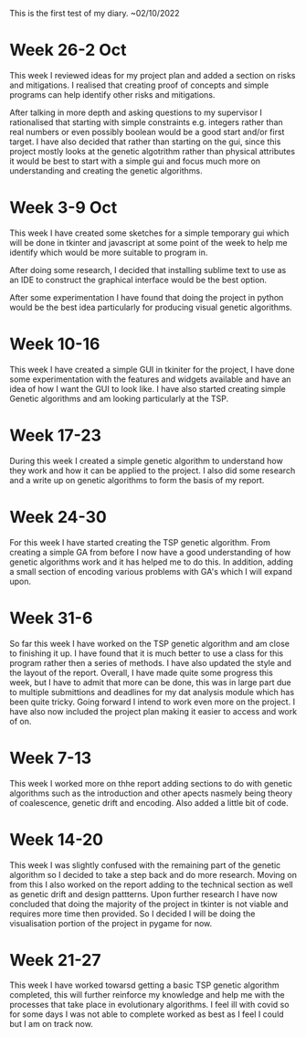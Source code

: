 This is the first test of my diary. ~02/10/2022

# Week 26-2 Oct
This week I reviewed ideas for my project plan and added a section on risks and mitigations. I realised that creating proof of concepts and simple programs can help identify other risks and mitigations. 

After talking in more depth and asking questions to my supervisor I rationalised that starting with simple constraints e.g. integers rather than real numbers or even possibly boolean would be a good start and/or first target. I have also decided that rather than starting on the gui, since this project mostly looks at the genetic algotrithm rather than physical attributes it would be best to start with a simple gui and focus much more on understanding and creating the genetic algorithms.

# Week 3-9 Oct
This week I have created some sketches for a simple temporary gui which will be done in tkinter and  javascript at some point of the week to help me identify which would be more suitable to program in.

After doing some research, I decided that installing sublime text to use as an IDE to construct the graphical interface would be the best option. 

After some experimentation I have found that doing the project in python would be the best idea particularly for producing visual genetic algorithms.

# Week 10-16
This week I have created a simple GUI in tkiniter for the project, I have done some experimentation with the features and widgets available and have an idea of how I want the GUI to look like. I have also started creating simple Genetic algorithms and am looking particularly at the TSP.

# Week 17-23
During this week I created a simple genetic algorithm to understand how they work and how it can be applied to the project. I also did some research and a write up on genetic algorithms to form the basis of my report.

# Week 24-30
For this week I have started creating the TSP genetic algorithm. From creating a simple GA from before I now have a good understanding of how genetic algorithms work and it has helped me to do this. In addition, adding a small section of encoding various problems with GA's which I will expand upon.


# Week 31-6
So far this week I have worked on the TSP genetic algorithm and am close to finishing it up. I have found that it is much better to use a class for this program rather then a series of methods. I have also updated the style and the layout of the report. Overall, I have made quite some progress this week, but I have to admit that more can be done, this was in large part due to multiple submittions and deadlines for my dat analysis module which has been quite tricky. Going forward I intend to work even more on the project. I have also now included the project plan making it easier to access and work of on.


# Week 7-13
This week I worked more on thhe report adding sections to do with genetic algorithms such as the introduction and other apects nasmely being theory of coalescence, genetic drift and encoding. Also added a little bit of code.


# Week 14-20
This week I was slightly confused with the remaining part of the genetic algorithm so I decided to take a step back and do more research. Moving on from this I also worked on the report adding to the technical section as well as genetic drift and design pattterns. Upon further research I have now concluded that doing the majority of the project in tkinter is not viable and requires more time then provided. So I decided I will be doing the visualisation portion of the project in pygame for now.


# Week 21-27
This week I have worked towarsd getting a basic TSP genetic algorithm completed, this will further reinforce my knowledge and help me with the processes that take place in evolutionary algorithms. I feel ill with covid so for some days I was not able to complete worked as best as I feel I could but I am on track now.

















